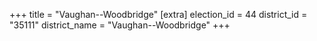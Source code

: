 +++
title = "Vaughan--Woodbridge"
[extra]
election_id = 44
district_id = "35111"
district_name = "Vaughan--Woodbridge"
+++
